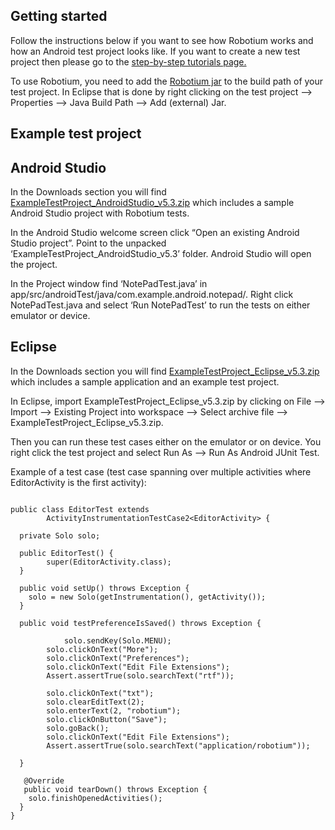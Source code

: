 ## Getting started ##
Follow the instructions below if you want to see how Robotium works and how an Android test project looks like. If you want to create a new test project then please go to the [step-by-step tutorials page.](http://code.google.com/p/robotium/wiki/RobotiumTutorials)

To use Robotium, you need to add the [Robotium jar](http://dl.bintray.com/robotium/generic/robotium-solo-5.2.1.jar) to the build path of your test project. In Eclipse that is done by right clicking on the test project --> Properties --> Java Build Path --> Add (external) Jar.


## Example test project ##

## Android Studio ##

In the Downloads section you will find [ExampleTestProject\_AndroidStudio\_v5.3.zip](http://dl.bintray.com/robotium/generic/ExampleTestProject_AndroidStudio_v5.3.zip) which includes a sample Android Studio project with Robotium tests.

In the Android Studio welcome screen click “Open an existing Android Studio project”. Point to the unpacked ‘ExampleTestProject\_AndroidStudio\_v5.3’ folder. Android Studio will open the project.

In the Project window find ‘NotePadTest.java’ in app/src/androidTest/java/com.example.android.notepad/. Right click NotePadTest.java and select ‘Run NotePadTest’ to run the tests on either emulator or device.

## Eclipse ##

In the Downloads section you will find [ExampleTestProject\_Eclipse\_v5.3.zip](http://dl.bintray.com/robotium/generic/ExampleTestProject_Eclipse_v5.3.zip) which includes a sample application and an example test project.

In Eclipse, import ExampleTestProject\_Eclipse\_v5.3.zip by clicking on File --> Import --> Existing Project into workspace --> Select archive file --> ExampleTestProject\_Eclipse\_v5.3.zip.

Then you can run these test cases either on the emulator or on device. You right click the test project and select Run As --> Run As Android JUnit Test.

Example of a test case (test case spanning over multiple activities where EditorActivity is the first activity):

```
 
public class EditorTest extends
		ActivityInstrumentationTestCase2<EditorActivity> {

  private Solo solo;

  public EditorTest() {
		super(EditorActivity.class);
  }

  public void setUp() throws Exception {
  	solo = new Solo(getInstrumentation(), getActivity());
  }
  
  public void testPreferenceIsSaved() throws Exception {
  
  	        solo.sendKey(Solo.MENU);
		solo.clickOnText("More");
		solo.clickOnText("Preferences");
		solo.clickOnText("Edit File Extensions");
		Assert.assertTrue(solo.searchText("rtf"));
		
		solo.clickOnText("txt");
		solo.clearEditText(2);
		solo.enterText(2, "robotium");
		solo.clickOnButton("Save");
		solo.goBack();
		solo.clickOnText("Edit File Extensions");
		Assert.assertTrue(solo.searchText("application/robotium"));
		
  }

   @Override
   public void tearDown() throws Exception {
	solo.finishOpenedActivities();
  }
}
```